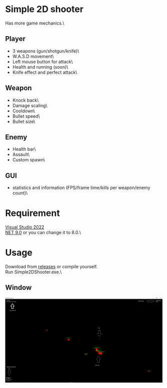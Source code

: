 # Simple 2D shooter
Has more game mechanics.\


## Player
- 3 weapons (gun/shotgun/knife)\
- W.A.S.D movement\
- Left mouse button for attack\
- Health and running (soon)\
- Knife effect and perfect attack\

## Weapon
- Knock back\
- Damage scaling\
- Cooldown\
- Bullet speed\
- Bullet size\

## Enemy
- Health bar\
- Assault\
- Custom spawn\

## GUI
- statistics and information (FPS/frame time/kills per weapon/enemy count)\

# Requirement
[Visual Studio 2022](https://visualstudio.microsoft.com/ru/vs/)\
[NET 9.0](https://dotnet.microsoft.com/en-us/download/dotnet/9.0) or you can change it to 8.0.\

# Usage
Download from [releases](https://github.com/Dae-Moon/Simple2DShooter/releases) or compile yourself.\
Run Simple2DShooter.exe.\

## Window
<p align="center">
   <img src="resources/game.png">
</p>
